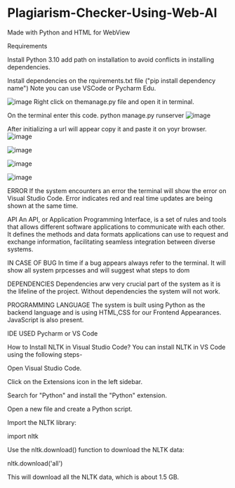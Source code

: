 # Plagiarism-Checker-Using-Web-AI
Made with Python and HTML for WebView

Requirements

Install Python 3.10 add path on installation to avoid conflicts in installing dependencies.

Install dependencies on the rquirements.txt file ("pip install dependency name")
Note you can use VSCode or Pycharm Edu.

![image](https://github.com/nile-xy/Plagiarism-Checker-Using-Web-AI/assets/99071836/c7e93bf3-e3bb-495b-9919-4eb508671027)
Right click on themanage.py file and open it in terminal.

On the terminal enter this code.
python manage.py runserver
![image](https://github.com/nile-xy/Plagiarism-Checker-Using-Web-AI/assets/99071836/d4d7ec95-62dd-4575-b7b6-53a1c59dfa38)

After initializing a url will appear copy it and paste it on yoyr browser.
![image](https://github.com/nile-xy/Plagiarism-Checker-Using-Web-AI/assets/99071836/b06d399d-a465-4889-9fa9-a16250db00ac)

![image](https://github.com/nile-xy/Plagiarism-Checker-Using-Web-AI/assets/99071836/a52ca200-8e61-48cf-9f03-f065267b2107)

![image](https://github.com/nile-xy/Plagiarism-Checker-Using-Web-AI/assets/99071836/71b51874-a804-4d50-8ce3-2ca85835eb96)

![image](https://github.com/nile-xy/Plagiarism-Checker-Using-Web-AI/assets/99071836/810600d9-8a18-43ce-83c7-cc4ed1db97f7)

ERROR
If the system encounters an error the terminal will show the error on Visual Studio Code. Error indicates red and real time updates are being shown at the same time.

API
An API, or Application Programming Interface, is a set of rules and tools that allows different software applications to communicate with each other. It defines the methods and data formats applications can use to request and exchange information, facilitating seamless integration between diverse systems.

IN CASE OF BUG
In time if a bug appears always refer to the terminal. It will show all system prpcesses and will suggest what steps to dom

DEPENDENCIES 
Dependencies arw very crucial part of the system as it is the lifeline of the project. Without dependencies the system will not work.

PROGRAMMING LANGUAGE
The system is built using Python as the backend language and is using HTML,CSS for our Frontend Appearances. JavaScript is also present.

IDE USED
Pycharm or VS Code

How to Install NLTK in Visual Studio Code?
You can install NLTK in VS Code using the following steps-

Open Visual Studio Code.

Click on the Extensions icon in the left sidebar.

Search for "Python" and install the "Python" extension.

Open a new file and create a Python script.

Import the NLTK library:

import nltk

Use the nltk.download() function to download the NLTK data:

nltk.download('all')

This will download all the NLTK data, which is about 1.5 GB.








